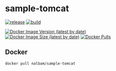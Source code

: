 # sample-tomcat

[![release](https://img.shields.io/github/release/nalbam/sample-tomcat.svg)](https://github.com/nalbam/sample-tomcat/releases)
[![build](https://github.com/nalbam/sample-tomcat/actions/workflows/push.yaml/badge.svg)](https://github.com/nalbam/sample-tomcat/actions/workflows/push.yaml)

<!-- [![CircleCI](https://circleci.com/gh/nalbam/sample-tomcat.svg?style=svg)](https://circleci.com/gh/nalbam/sample-tomcat) -->

[![Docker Image Version (latest by date)](https://img.shields.io/docker/v/nalbam/sample-tomcat?label=Docker%20Hub&logo=docker)](https://hub.docker.com/r/nalbam/sample-tomcat)
[![Docker Image Size (latest by date)](https://img.shields.io/docker/image-size/nalbam/sample-tomcat?logo=docker)](https://hub.docker.com/r/nalbam/sample-tomcat)
[![Docker Pulls](https://img.shields.io/docker/pulls/nalbam/sample-tomcat?logo=docker)](https://hub.docker.com/r/nalbam/sample-tomcat)

<!-- [![DockerHub Badge](http://dockeri.co/image/nalbam/sample-tomcat)](https://hub.docker.com/r/nalbam/sample-tomcat/) -->

## Docker

```bash
docker pull nalbam/sample-tomcat
```
